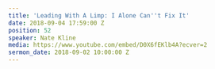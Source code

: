 ```yaml
---
title: 'Leading With A Limp: I Alone Can''t Fix It'
date: 2018-09-04 17:59:00 Z
position: 52
speaker: Nate Kline
media: https://www.youtube.com/embed/D0X6fEKlb4A?ecver=2
sermon_date: 2018-09-02 10:00:00 Z
---
```


